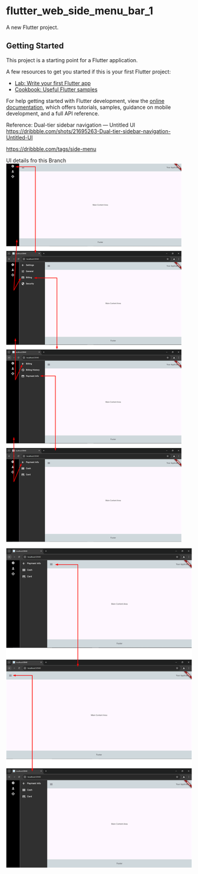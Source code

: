 # flutter_web_side_menu_bar_1

A new Flutter project.

## Getting Started

This project is a starting point for a Flutter application.

A few resources to get you started if this is your first Flutter project:

- [Lab: Write your first Flutter app](https://docs.flutter.dev/get-started/codelab)
- [Cookbook: Useful Flutter samples](https://docs.flutter.dev/cookbook)

For help getting started with Flutter development, view the
[online documentation](https://docs.flutter.dev/), which offers tutorials,
samples, guidance on mobile development, and a full API reference.

Reference:
Dual-tier sidebar navigation — Untitled UI
https://dribbble.com/shots/21695263-Dual-tier-sidebar-navigation-Untitled-UI

https://dribbble.com/tags/side-menu

UI details fro this Branch
![img_2.png](./readme_doc/img_3.png)

![img_2.png](./readme_doc/img_4.png)